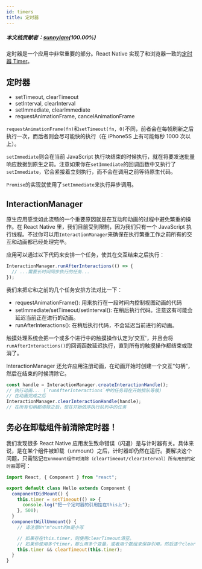 ```yaml
---
id: timers
title: 定时器
---
```


##### 本文档贡献者：[sunnylqm](https://github.com/search?q=sunnylqm&type=Users)(100.00%)

定时器是一个应用中非常重要的部分。React Native 实现了和浏览器一致的[定时器 Timer](https://developer.mozilla.org/en-US/Add-ons/Code_snippets/Timers)。

## 定时器

- setTimeout, clearTimeout
- setInterval, clearInterval
- setImmediate, clearImmediate
- requestAnimationFrame, cancelAnimationFrame

`requestAnimationFrame(fn)`和`setTimeout(fn, 0)`不同，前者会在每帧刷新之后执行一次，而后者则会尽可能快的执行（在 iPhone5S 上有可能每秒 1000 次以上）。

`setImmediate`则会在当前 JavaScript 执行块结束的时候执行，就在将要发送批量响应数据到原生之前。注意如果你在`setImmediate`的回调函数中又执行了`setImmediate`，它会紧接着立刻执行，而不会在调用之前等待原生代码。

`Promise`的实现就使用了`setImmediate`来执行异步调用。

## InteractionManager

原生应用感觉如此流畅的一个重要原因就是在互动和动画的过程中避免繁重的操作。在 React Native 里，我们目前受到限制，因为我们只有一个 JavaScript 执行线程。不过你可以用`InteractionManager`来确保在执行繁重工作之前所有的交互和动画都已经处理完毕。

应用可以通过以下代码来安排一个任务，使其在交互结束之后执行：

```jsx
InteractionManager.runAfterInteractions(() => {
  // ...需要长时间同步执行的任务...
});
```

我们来把它和之前的几个任务安排方法对比一下：

- requestAnimationFrame(): 用来执行在一段时间内控制视图动画的代码
- setImmediate/setTimeout/setInterval(): 在稍后执行代码。注意这有可能会延迟当前正在进行的动画。
- runAfterInteractions(): 在稍后执行代码，不会延迟当前进行的动画。

触摸处理系统会把一个或多个进行中的触摸操作认定为'交互'，并且会将`runAfterInteractions()`的回调函数延迟执行，直到所有的触摸操作都结束或取消了。

InteractionManager 还允许应用注册动画，在动画开始时创建一个交互“句柄”，然后在结束的时候清除它。

```jsx
const handle = InteractionManager.createInteractionHandle();
// 执行动画... (`runAfterInteractions`中的任务现在开始排队等候)
// 在动画完成之后
InteractionManager.clearInteractionHandle(handle);
// 在所有句柄都清除之后，现在开始依序执行队列中的任务
```

## 务必在卸载组件前清除定时器！

我们发现很多 React Native 应用发生致命错误（闪退）是与计时器有关。具体来说，是在某个组件被卸载（unmount）之后，计时器却仍然在运行。要解决这个问题，只需铭记`在unmount组件时清除（clearTimeout/clearInterval）所有用到的定时器`即可：

```js
import React, { Component } from "react";

export default class Hello extends Component {
  componentDidMount() {
    this.timer = setTimeout(() => {
      console.log("把一个定时器的引用挂在this上");
    }, 500);
  }
  componentWillUnmount() {
    // 请注意Un"m"ount的m是小写

    // 如果存在this.timer，则使用clearTimeout清空。
    // 如果你使用多个timer，那么用多个变量，或者用个数组来保存引用，然后逐个clear
    this.timer && clearTimeout(this.timer);
  }
}
```
